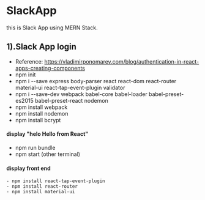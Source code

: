 # SlackApp
this is Slack App using MERN Stack.
## 1).Slack App login

- Reference: https://vladimirponomarev.com/blog/authentication-in-react-apps-creating-components
- npm init
- npm i --save express body-parser react react-dom react-router material-ui react-tap-event-plugin validator
- npm i --save-dev webpack babel-core babel-loader babel-preset-es2015 babel-preset-react nodemon
- npm install webpack
- npm install nodemon
- npm install bcrypt
#### display "helo Hello from React"

   - npm run bundle
   - npm start  (other terminal)

#### display front end

    - npm install react-tap-event-plugin
    - npm install react-router
    - npm install material-ui